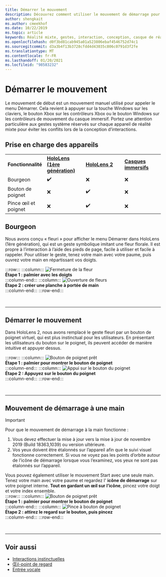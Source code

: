 ```yaml
---
title: Démarrer le mouvement
description: Découvrez comment utiliser le mouvement de démarrage pour appeler le menu Démarrer sur HoloLens et les casques immersifs de Windows Mixed Reality.
author: shengkait
ms.author: cmeekhof
ms.date: 10/22/2019
ms.topic: article
keywords: Réalité mixte, gestes, interaction, conception, casque de réalité mixte, casque Windows Mixed realisation, casque de réalité virtuelle, HoloLens, MRTK, kit de pratiques de réalité mixte, fleuri
ms.openlocfilehash: d0f3bd81cab945a01a523806ebaf4546752d74c1
ms.sourcegitcommit: d3a3b4f13b3728cfdd4d43035c806c0791d3f2fe
ms.translationtype: MT
ms.contentlocale: fr-FR
ms.lasthandoff: 01/20/2021
ms.locfileid: "98583232"
---
```

# <a name="start-gesture"></a>Démarrer le mouvement

Le mouvement de début est un mouvement manuel utilisé pour appeler le menu Démarrer. Cela revient à appuyer sur la touche Windows sur les claviers, le bouton Xbox sur les contrôleurs Xbox ou le bouton Windows sur les contrôleurs de mouvement du casque immersif. Portez une attention particulière aux gestes système réservés sur chaque appareil de réalité mixte pour éviter les conflits lors de la conception d’interactions.

## <a name="device-support"></a>Prise en charge des appareils

<table>
    <colgroup>
    <col width="25%" />
    <col width="25%" />
    <col width="25%" />
    <col width="25%" />
    </colgroup>
    <tr>
        <td><strong>Fonctionnalité</strong></td>
        <td><a href="/hololens/hololens1-hardware"><strong>HoloLens (1ère génération)</strong></a></td>
        <td><a href="https://docs.microsoft.com/hololens/hololens2-hardware"><strong>HoloLens 2</strong></td>
        <td><a href="../discover/immersive-headset-hardware-details.md"><strong>Casques immersifs</strong></a></td>
    </tr>
     <tr>
        <td>Bourgeon</td>
        <td>✔️</td>
        <td>❌</td>
        <td>❌</td>
    </tr>
     <tr>
        <td>Bouton de poignet</td>
        <td>❌</td>
        <td>✔️</td>
        <td>❌</td>
    </tr>
    <tr>
        <td>Pince œil et poignet</td>
        <td>❌</td>
        <td>✔️</td>
        <td>❌</td>
    </tr>
</table>

## <a name="bloom"></a>Bourgeon

Nous avons conçu « fleuri » pour afficher le menu Démarrer dans HoloLens (1ère génération), qui est un geste symbolique imitant une fleur florale. Il est propre à l’interaction à l’aide des pieds de page, facile à utiliser et facile à rappeler. Pour utiliser le geste, tenez votre main avec votre paume, puis ouvrez votre main en répartissant vos doigts.

:::row:::
    :::column:::
        ![Fermeture de la fleur](images/bloom-close.png)<br>
        **Étape 1 : palmier avec les doigts**<br>
    :::column-end:::
    :::column:::
        ![Ouverture de fleurs](images/bloom-open.png)<br>
        **Étape 2 : créer une planche à portée de main**<br>
    :::column-end:::
:::row-end:::

<br>

---

## <a name="start-gesture"></a>Démarrer le mouvement

Dans HoloLens 2, nous avons remplacé le geste fleuri par un bouton de poignet virtuel, qui est plus instinctual pour les utilisateurs. En présentant les utilisateurs du bouton sur le poignet, ils peuvent accéder de manière intuitive et appuyer dessus.

:::row:::
    :::column:::
        ![Bouton de poignet prêt](images/wrist-button-ready.png)<br>
        **Étape 1 : palmier pour montrer le bouton de poignet**<br>
    :::column-end:::
    :::column:::
        ![Appui sur le bouton du poignet](images/wrist-button-press.png)<br>
        **Étape 2 : Appuyez sur le bouton du poignet**<br>
    :::column-end:::
:::row-end:::

<br>

---

## <a name="one-handed-start-gesture"></a>Mouvement de démarrage à une main

> [!IMPORTANT]
> Pour que le mouvement de démarrage à la main fonctionne :
>
> 1. Vous devez effectuer la mise à jour vers la mise à jour de novembre 2019 (Build 18363,1039) ou version ultérieure.
> 1. Vos yeux doivent être étalonnés sur l’appareil afin que le suivi visuel fonctionne correctement. Si vous ne voyez pas les points d’orbite autour de l’icône de démarrage lorsque vous l’examinez, vos yeux ne sont pas étalonnés sur l’appareil.

Vous pouvez également utiliser le mouvement Start avec une seule main. Tenez votre main avec votre paume et regardez l' **icône de démarrage** sur votre poignet interne. **Tout en gardant un œil sur l’icône**, pincez votre doigt et votre index ensemble.<br>
:::row:::
    :::column:::
        ![Bouton de poignet prêt](images/wrist-button-ready.png)<br>
        **Étape 1 : palmier pour montrer le bouton de poignet**<br>
    :::column-end:::
    :::column:::
        ![Pince à bouton de poignet](images/wrist-button-pinch.png)<br>
        **Étape 2 : attirez le regard sur le bouton, puis pincez**<br>
    :::column-end:::
:::row-end:::

<br>

---

## <a name="see-also"></a>Voir aussi

* [Interactions instinctuelles](interaction-fundamentals.md)
* [Œil-point de regard](eye-tracking.md)
* [Entrée vocale](voice-input.md)